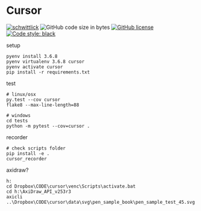 # Cursor

[![schwittlick](https://circleci.com/gh/schwittlick/cursor.svg?style=shield)](https://app.circleci.com/pipelines/github/schwittlick/cursor) 
![GitHub code size in bytes](https://img.shields.io/github/languages/code-size/schwittlick/cursor.svg?style=flat-square) 
[![GitHub license](https://img.shields.io/github/license/schwittlick/cursor.svg?style=flat-square)](https://github.com/schwittlick/cursor/blob/master/LICENSE)
[![Code style: black](https://img.shields.io/badge/code%20style-black-000000.svg?style=flat-square)](https://github.com/ambv/black)

setup

    pyenv install 3.6.8
    pyenv virtualenv 3.6.8 cursor
    pyenv activate cursor
    pip install -r requirements.txt


test
    
    # linux/osx
    py.test --cov cursor
    flake8 --max-line-length=88

    # windows
    cd tests
    python -m pytest --cov=cursor .

recorder

    # check scripts folder
    pip install -e .
    cursor_recorder

axidraw?

    h:
    cd Dropbox\CODE\cursor\venc\Scripts\activate.bat
    cd h:\AxiDraw_API_v253r3
    axicli ..\Dropbox\CODE\cursor\data\svg\pen_sample_book\pen_sample_test_45.svg
